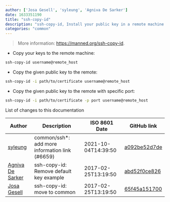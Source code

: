```yaml
---
author: ['Josa Gesell', 'syleung', 'Agniva De Sarker']
date: 1633351190
title: "ssh-copy-id"
description: "ssh-copy-id, Install your public key in a remote machine's authorized_keys."
categories: "common"
---
```

> More information: <https://manned.org/ssh-copy-id>.

- Copy your keys to the remote machine:

```bash
ssh-copy-id username@remote_host
```

- Copy the given public key to the remote:

```bash
ssh-copy-id -i path/to/certificate username@remote_host
```

- Copy the given public key to the remote with specific port:

```bash
ssh-copy-id -i path/to/certificate -p port username@remote_host
```
List of changes to this documentation


Author | Description | ISO 8601 Date | GitHub link
------|-----|-----|-----
[syleung](mailto:syleung@users.noreply.github.com) | common/ssh*: add more information link (#6659) | 2021-10-04T14:39:50 | [a092be52d7de](https://github.com/tldr-pages/tldr/commit/a092be52d7ded26ec56154160c90900c6338e76d)
[Agniva De Sarker](mailto:agnivade@yahoo.co.in) | ssh-copy-id: Remove default key example | 2017-02-25T13:19:50 | [abd52f0ce826](https://github.com/tldr-pages/tldr/commit/abd52f0ce82634ad9d10859e946095a59d962930)
[Josa Gesell](mailto:josa@gesell.me) | ssh-copy-id: move to common | 2017-02-25T13:19:50 | [65f45a151700](https://github.com/tldr-pages/tldr/commit/65f45a1517006a69f5bcd80244d74bae47888deb)

